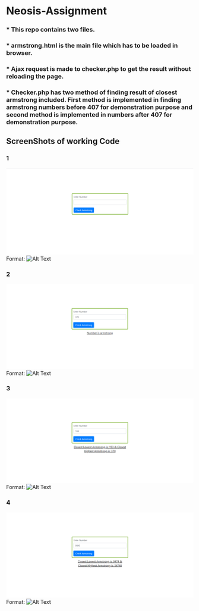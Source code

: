 # Neosis-Assignment
### * This repo contains two files.
### * armstrong.html is the main file which has to be loaded in browser.
### * Ajax request is made to checker.php to get the result without reloading the page.
### * Checker.php has two method of finding result of closest armstrong included. First method is implemented in finding armstrong numbers before 407 for demonstration purpose and second method is implemented in numbers after 407 for demonstration purpose.
## ScreenShots of working Code
### 1
![Screenshot](/images/ss1.PNG)
Format: ![Alt Text](url)

### 2
![Screenshot](/images/ss2.PNG)
Format: ![Alt Text](url)

### 3
![Screenshot](/images/ss3.PNG)
Format: ![Alt Text](url)


### 4
![Screenshot](/images/ss4.PNG)
Format: ![Alt Text](url)

